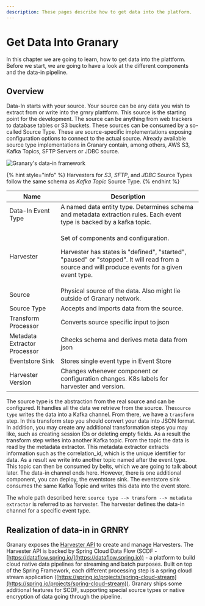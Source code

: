 ```yaml
---
description: These pages describe how to get data into the platform.
---
```


# Get Data Into Granary

In this chapter we are going to learn, how to get data into the plattform. Before we start, we are going to have a look at the different components and the data-in pipeline.

## Overview

Data-In starts with your source. Your source can be any data you wish to extract from or write into the grnry plattform. This source is the starting point for the development. The source can be anything from web trackers to database tables or S3 buckets. These sources can be consumed by a so-called Source Type. These are source-specific implementations exposing configuration options to connect to the actual source. Already available source type implementations in Granary contain, among others, AWS S3, Kafka Topics, SFTP Servers or JDBC source.&#x20;

![Granary's data-in framework](../../.gitbook/assets/grnry\_data\_in\_channel.svg)

{% hint style="info" %}
Harvesters for _S3_, _SFTP_, and _JDBC_ Source Types follow the same schema as _Kafka Topic_ Source Type.
{% endhint %}

| Name                         | Description                                                                                                                                                                                       |
| ---------------------------- | ------------------------------------------------------------------------------------------------------------------------------------------------------------------------------------------------- |
| Data-In Event Type           | A named data entity type. Determines schema and metadata extraction rules. Each event type is backed by a kafka topic.                                                                            |
| Harvester                    | <p>Set of components and configuration.</p><p>Harvester has states is "defined", "started", "paused" or "stopped". It will read from a source and will produce events for a given event type.</p> |
| Source                       | Physical source of the data. Also might lie outside of Granary network.                                                                                                                           |
| Source Type                  | Accepts and imports data from the source.                                                                                                                                                         |
| Transform Processor          | Converts source specific input to json                                                                                                                                                            |
| Metadata Extractor Processor | Checks schema and derives meta data from json                                                                                                                                                     |
| Eventstore Sink              | Stores single event type in Event Store                                                                                                                                                           |
| Harvester Version            | Changes whenever component or configuration changes. K8s labels for harvester and version.                                                                                                        |

The source type is the abstraction from the real source and can be configured. It handles all the data we retrieve from the source. The`source type` writes the data into a Kafka channel. From there, we have a `transform` step. In this transform step you should convert your data into JSON format. In addition, you may create any additional transformation steps you may like, such as creating session IDs or deleting empty fields. As a result the transform step writes into another Kafka topic. From the topic the data is read by the metadata extractor. This metadata extractor extracts information such as the correlation\_id, which is the unique identifier for data. As a result we write into another topic named after the event type. This topic can then be consumed by belts, which we are going to talk about later. The data-in channel ends here. However, there is one additional component, you can deploy, the eventstore sink. The eventstore sink consumes the same Kafka Topic and writes this data into the event store.

The whole path described here: `source type --> transform --> metadata extractor` is referred to as harvester. The harvester defines the data-in channel for a specific event type.

## Realization of data-in in GRNRY

Granary exposes the [Harvester API](../../developer-reference/api-reference/harvester-api/) to create and manage Harvesters. The Harvester API is backed by Spring Cloud Data Flow (SCDF - [https://dataflow.spring.io/](https://dataflow.spring.io)) - a platform to build cloud native data pipelines for streaming and batch purposes. Built on top of the Spring Framework, each different processing step is a spring cloud stream application ([https://spring.io/projects/spring-cloud-stream](https://spring.io/projects/spring-cloud-stream)). Granary ships some additional features for SCDF, supporting special source types or native encryption of data going through the pipeline.
